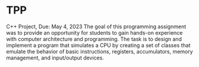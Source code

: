 # TPP
C++ Project, Due: May 4, 2023
The goal of this programming assignment was to provide an opportunity for students to gain hands-on experience with computer architecture and programming. The task is to design and implement a program that simulates a CPU by creating a set of classes that emulate the behavior of basic instructions, registers, accumulators, memory management, and input/output devices. 
